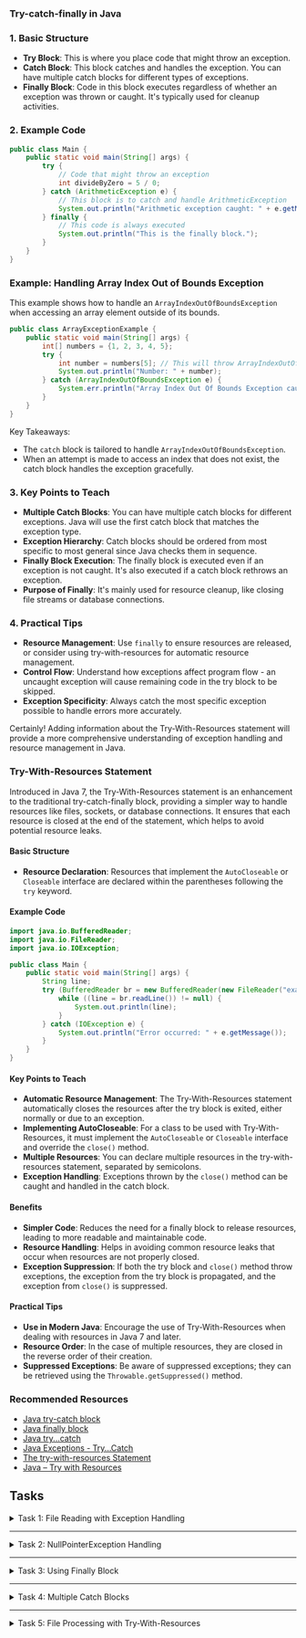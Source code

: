 ### Try-catch-finally in Java

### 1. Basic Structure
- **Try Block**: This is where you place code that might throw an exception.
- **Catch Block**: This block catches and handles the exception. You can have multiple catch blocks for different types of exceptions.
- **Finally Block**: Code in this block executes regardless of whether an exception was thrown or caught. It's typically used for cleanup activities.

### 2. Example Code
```java
public class Main {
    public static void main(String[] args) {
        try {
            // Code that might throw an exception
            int divideByZero = 5 / 0;
        } catch (ArithmeticException e) {
            // This block is to catch and handle ArithmeticException
            System.out.println("Arithmetic exception caught: " + e.getMessage());
        } finally {
            // This code is always executed
            System.out.println("This is the finally block.");
        }
    }
}
```

### Example: Handling Array Index Out of Bounds Exception
This example shows how to handle an `ArrayIndexOutOfBoundsException` when accessing an array element outside of its bounds.

```java
public class ArrayExceptionExample {
    public static void main(String[] args) {
        int[] numbers = {1, 2, 3, 4, 5};
        try {
            int number = numbers[5]; // This will throw ArrayIndexOutOfBoundsException
            System.out.println("Number: " + number);
        } catch (ArrayIndexOutOfBoundsException e) {
            System.err.println("Array Index Out Of Bounds Exception caught: " + e.getMessage());
        }
    }
}
```

Key Takeaways:
- The `catch` block is tailored to handle `ArrayIndexOutOfBoundsException`.
- When an attempt is made to access an index that does not exist, the catch block handles the exception gracefully.

### 3. Key Points to Teach
- **Multiple Catch Blocks**: You can have multiple catch blocks for different exceptions. Java will use the first catch block that matches the exception type.
- **Exception Hierarchy**: Catch blocks should be ordered from most specific to most general since Java checks them in sequence.
- **Finally Block Execution**: The finally block is executed even if an exception is not caught. It's also executed if a catch block rethrows an exception.
- **Purpose of Finally**: It's mainly used for resource cleanup, like closing file streams or database connections.

### 4. Practical Tips
- **Resource Management**: Use `finally` to ensure resources are released, or consider using try-with-resources for automatic resource management.
- **Control Flow**: Understand how exceptions affect program flow - an uncaught exception will cause remaining code in the try block to be skipped.
- **Exception Specificity**: Always catch the most specific exception possible to handle errors more accurately.

Certainly! Adding information about the Try-With-Resources statement will provide a more comprehensive understanding of exception handling and resource management in Java.

### Try-With-Resources Statement
Introduced in Java 7, the Try-With-Resources statement is an enhancement to the traditional try-catch-finally block, 
providing a simpler way to handle resources like files, sockets, or database connections. It ensures that each resource 
is closed at the end of the statement, which helps to avoid potential resource leaks.

#### Basic Structure
- **Resource Declaration**: Resources that implement the `AutoCloseable` or `Closeable` interface are declared within the parentheses following the `try` keyword.

#### Example Code

```java
import java.io.BufferedReader;
import java.io.FileReader;
import java.io.IOException;

public class Main {
    public static void main(String[] args) {
        String line;
        try (BufferedReader br = new BufferedReader(new FileReader("example.txt"))) {
            while ((line = br.readLine()) != null) {
                System.out.println(line);
            }
        } catch (IOException e) {
            System.out.println("Error occurred: " + e.getMessage());
        }
    }
}
```

#### Key Points to Teach
- **Automatic Resource Management**: The Try-With-Resources statement automatically closes the resources after the try block is exited, either normally or due to an exception.
- **Implementing AutoCloseable**: For a class to be used with Try-With-Resources, it must implement the `AutoCloseable` or `Closeable` interface and override the `close()` method.
- **Multiple Resources**: You can declare multiple resources in the try-with-resources statement, separated by semicolons.
- **Exception Handling**: Exceptions thrown by the `close()` method can be caught and handled in the catch block.

#### Benefits
- **Simpler Code**: Reduces the need for a finally block to release resources, leading to more readable and maintainable code.
- **Resource Handling**: Helps in avoiding common resource leaks that occur when resources are not properly closed.
- **Exception Suppression**: If both the try block and `close()` method throw exceptions, the exception from the try block is propagated, and the exception from `close()` is suppressed.

#### Practical Tips
- **Use in Modern Java**: Encourage the use of Try-With-Resources when dealing with resources in Java 7 and later.
- **Resource Order**: In the case of multiple resources, they are closed in the reverse order of their creation.
- **Suppressed Exceptions**: Be aware of suppressed exceptions; they can be retrieved using the `Throwable.getSuppressed()` method.

### Recommended Resources
- [Java try-catch block](https://www.javatpoint.com/try-catch-block)
- [Java finally block](https://www.javatpoint.com/finally-block-in-exception-handling)
- [Java try...catch](https://www.programiz.com/java-programming/try-catch)
- [Java Exceptions - Try...Catch](https://www.w3schools.com/java/java_try_catch.asp)
- [The try-with-resources Statement](https://docs.oracle.com/javase/tutorial/essential/exceptions/tryResourceClose.html)
- [Java – Try with Resources](https://www.baeldung.com/java-try-with-resources)


## Tasks

<details>
  <summary>Task 1: File Reading with Exception Handling</summary>
<pre style="background-color: #333; color: lime; padding: 10px; border-radius: 5px;">

# File Reading with Exception Handling
## Description:
Create a program that reads user input for a file name and attempts to open and read the first line of the file. Use a try-catch block to handle FileNotFoundException and IOException, displaying appropriate messages for each.

### _Inputs & Outputs:_
#### _Sample Input 1:_
existingFile.txt

#### _Sample Output 1:_
First line of the file: [Contents of the first line]

#### _Sample Input 2:_
nonExistingFile.txt

#### _Sample Output 2:_
Error: File not found

</pre>
</details>

---

<details>
  <summary>Task 2: NullPointerException Handling</summary>
<pre style="background-color: #333; color: lime; padding: 10px; border-radius: 5px;">

# NullPointerException Handling
## Description:
Develop a program that attempts to access a method of a null object reference. Use a try-catch block to catch and handle a `NullPointerException`, displaying an appropriate error message.

### _Inputs & Outputs:_
#### _Sample Input 1:_
Null Object Reference

#### _Sample Output 1:_
Error: Attempted to access a method on a null object reference

#### _Sample Input 2:_
Valid Object Reference

#### _Sample Output 2:_
Method accessed successfully

</pre>
</details>

---

<details>
  <summary>Task 3: Using Finally Block</summary>
<pre style="background-color: #333; color: lime; padding: 10px; border-radius: 5px;">

# Using Finally Block
## Description:
Create a program that opens and reads data from a file using FileReader. Use a try-catch block to handle IOException. Ensure to close the FileReader in a finally block, or use try-with-resources.

### _Inputs & Outputs:_
#### _Sample Input 1:_
ValidFilePath.txt

#### _Sample Output 1:_
File content displayed

#### _Sample Input 2:_
InvalidFilePath.txt

#### _Sample Output 2:_
Error: File not found

</pre>
</details>

---


<details>
  <summary>Task 4: Multiple Catch Blocks</summary>
<pre style="background-color: #333; color: lime; padding: 10px; border-radius: 5px;">

# Multiple Catch Blocks
## Description:
Write a program that includes different operations (like array access, arithmetic operations, etc.) that can throw various exceptions. Use multiple catch blocks to handle different types of exceptions specifically.

### _Inputs & Outputs:_
#### _Sample Input 1:_
Choose operation: 1 (Array Access), Input: 4

#### _Sample Output 1:_
Element at index 4: [Value]

#### _Sample Input 2:_
Choose operation: 2 (Division), Input: 10, 0

#### _Sample Output 2:_
Error: Division by zero

</pre>
</details>

---

<details>
  <summary>Task 5: File Processing with Try-With-Resources</summary>
<pre style="background-color: #333; color: lime; padding: 10px; border-radius: 5px;">

# File Processing with Try-With-Resources
## Description:
Create a program that uses the try-with-resources statement to open and process a file. The program should read a file name from the user, then open and read the contents of the file line by line, displaying each line on the console.

### _Inputs & Outputs:_
#### _Sample Input 1:_
exampleFile.txt

#### _Sample Output 1:_
[Contents of exampleFile.txt]

#### _Sample Input 2:_
missingFile.txt

#### _Sample Output 2:_
Error: File not found

</pre>
</details>


